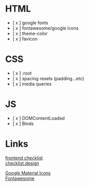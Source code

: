 # HTML

- [ x ] google fonts
- [ x ] fontawesome/google icons
- [ x ] theme-color
- [ x ] favicon  

# CSS

- [ x ] :root
- [ x ] spacing resets (padding...etc)
- [ x ] media queries

# JS

- [ x ] DOMContentLoaded
- [ x ] Binds

# Links  

[frontend checklist](https://frontendchecklist.io)  
[checklist.design](https://checklist.design)

[Google Material Icons](https://developers.google.com/fonts/docs/material_icons)  
[Fontawesome](https://fontawesome.com/)